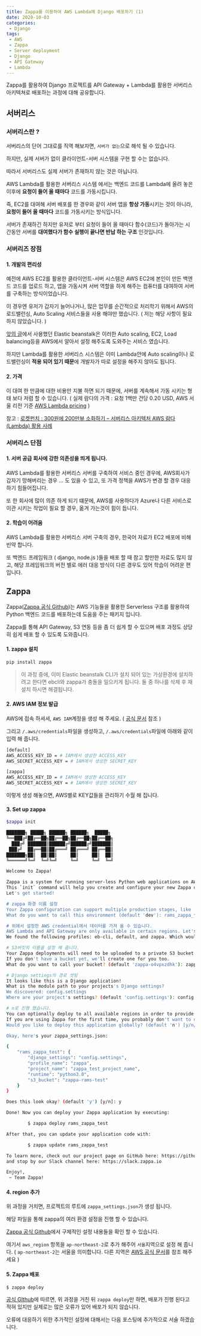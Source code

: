 ```yaml
---
title: Zappa를 이용하여 AWS Lambda에 Django 배포하기 (1)
date: 2020-10-03
categories:
 - Django
tags:
 - AWS
 - Zappa
 - Server deployment
 - Django
 - API Gateway
 - Lambda
---
```


Zappa를 활용하여 Django 프로젝트를 API Gateway + Lambda를 활용한 서버리스 아키텍쳐로 배포하는 과정에 대해 공유합니다. 

<!-- more -->

## 서버리스   

### 서버리스란 ?   

서버리스의 단어 그대로를 직역 해보자면, `서버가 없는`으로 해석 될 수 있습니다. 

하지만, 실제 서버가 없이 클라이언트-서버 시스템을 구현 할 수는 없습니다. 

따라서 서버리스도 실제 서버가 존재하지 않는 것은 아닙니다. 

AWS Lambda를 활용한 서버리스 시스템 에서는 백엔드 코드를 Lambda에 올려 놓은 이후에 **요청이 들어 올 때마다** 코드를 가동시킵니다. 

즉, EC2를 대여해 서버 배포를 한 경우와 같이 서버 앱을 **항상 가동**시키는 것이 아니라, **요청이 들어 올 때마다** 코드를 가동시키는 방식입니다. 

서버가 존재하긴 하지만 유저로 부터 요청이 들어 올 때마다 함수(코드)가 돌아가는 시간동안 서버를 **대여했다가 함수 실행이 끝나면 반납 하는 구조** 인것입니다.  

### 서버리즈 장점  

#### 1. 개발의 편리성    

예전에 AWS EC2를 활용한 클라이언트-서버 시스템은 AWS EC2에 본인이 만든 백엔드 코드를 업로드 하고, 앱을 가동시켜 서버 역할을 하게 해주는 컴퓨터를 대여하여 서버를 구축하는 방식이었습니다. 

이 경우엔 유저가 갑자기 늘어나거나, 많은 업무를 순간적으로 처리학기 위해서 AWS의 로드밸런싱, Auto Scaling 서비스들을 사용 해야만 했습니다. ( 저는 해당 사항이 필요 하지 않았습니다. )

[앞의 글](https://kangraemin.github.io/aws/2020/09/23/elasticbeanstalk/)에서 사용했던 Elastic beanstalk은 이러한 Auto scaling, EC2, Load balancing등을 AWS에서 알아서 설정 해주도록 도와주는 서비스 였습니다. 

하지만 Lambda를 활용한 서버리스 시스템은 이미 Lambda안에 Auto scaling이나 로드밸런싱이 **적용 되어 있기 때문**에 개발자가 따로 설정을 해주지 않아도 됩니다.

#### 2. 가격   

이 대여 한 만큼에 대한 비용만 지불 하면 되기 때문에, 서버를 계속해서 가동 시키는 형태 보다 저렴 할 수 있습니다. ( 실제 람다의 가격 : 요청 1백만 건당 0.20 USD, AWS 서울 리전 기준 [AWS Lambda pricing](https://aws.amazon.com/ko/lambda/pricing/) )

참고 : [로켓펀치 : 300원에 200만뷰 소화하기 – 서버리스 아키텍처 AWS 람다(Lambda) 활용 사례](https://blog.rocketpunch.com/2017/07/02/2-million-pv-with-300-krw/)

### 서버리스 단점

#### 1. 서버 공급 회사에 강한 의존성을 띄게 됩니다.    

AWS Lambda를 활용한 서버리스 서버를 구축하여 서비스 중인 경우에, AWS회사가 갑자기 망해버리는 경우 ... 도 있을 수 있고, 또 가격 정책을 AWS가 변경 할 경우 대응 하기 힘들어집니다. 

또 한 회사에 많이 의존 하게 되기 떄문에, AWS를 사용하다가 Azure나 다른 서비스로 이관 시키는 작업이 필요 할 경우, 옮겨 가는것이 힘이 듭니다. 

#### 2. 학습이 어려움    

AWS Lambda를 활용한 서버리스 서버 구축의 경우, 한국어 자료가 EC2 배포에 비해 빈약 합니다. 

또 백엔드 프레임워크 ( django, node.js )들을 배포 할 때 참고 할만한 자료도 많지 않고, 해당 프레임워크의 버전 별로 에러 대응 방식이 다른 경우도 있어 학습이 어려운 편입니다. 

## Zappa 

Zappa([Zappa 공식 Github](https://github.com/Miserlou/Zappa))는 AWS 기능들을 활용한 Serverless 구조를 활용하여 Python 백엔드 코드를 배포하는데 도움을 주는 패키지 입니다. 

Zappa를 통해 API Gateway, S3 연동 등을 좀 더 쉽게 할 수 있으며 배포 과정도 상당히 쉽게 배포 할 수 있도록 도와줍니다. 

#### 1. zappa 설치    

```bash
pip install zappa 
```

> 이 과정 중에, 이미 Elastic beanstalk CLI가 설치 되어 있는 가상환경에 설치하려고 한다면 ebcli와 zappa가 충돌을 일으키게 됩니다. 둘 중 하나를 삭제 후 재설치 하시면 해결됩니다. 

#### 2. AWS IAM 정보 발급    

AWS에 접속 하셔셔, `AWS IAM`계정을 생성 해 주세요. ( [공식 문서](https://docs.aws.amazon.com/ko_kr/IAM/latest/UserGuide/introduction.html) 참조 )

그리고 `/.aws/credentials`파일을 생성하고, `/.aws/credentials`파일에 아래와 같이 입력 해 줍니다.

```bash
[default]
AWS_ACCESS_KEY_ID = # IAM에서 생성한 ACCESS_KEY
AWS_SECRET_ACCESS_KEY = # IAM에서 생성한 SECRET_KEY

[zappa]
AWS_ACCESS_KEY_ID = # IAM에서 생성한 ACCESS_KEY
AWS_SECRET_ACCESS_KEY = # IAM에서 생성한 SECRET_KEY
```

이렇게 생성 해놓으면, AWS별로 KEY값들을 관리하기 수월 해 집니다. 

#### 3. Set up zappa   

```bash
$zappa init

███████╗ █████╗ ██████╗ ██████╗  █████╗
╚══███╔╝██╔══██╗██╔══██╗██╔══██╗██╔══██╗
  ███╔╝ ███████║██████╔╝██████╔╝███████║
 ███╔╝  ██╔══██║██╔═══╝ ██╔═══╝ ██╔══██║
███████╗██║  ██║██║     ██║     ██║  ██║
╚══════╝╚═╝  ╚═╝╚═╝     ╚═╝     ╚═╝  ╚═╝

Welcome to Zappa!

Zappa is a system for running server-less Python web applications on AWS Lambda and AWS API Gateway.
This `init` command will help you create and configure your new Zappa deployment.
Let's get started!

# zappa 화경 이름 설정 
Your Zappa configuration can support multiple production stages, like 'dev', 'staging', and 'production'.
What do you want to call this environment (default 'dev'): rams_zappa_test

# 위에서 설정한 AWS credential에서 데이터를 가져 올 수 있습니다.  
AWS Lambda and API Gateway are only available in certain regions. Let's check to make sure you have a profile set up in one that will work.
We found the following profiles: eb-cli, default, and zappa. Which would you like us to use? (default 'default'): zappa

# S3버킷의 이름을 설정 해 줍니다. 
Your Zappa deployments will need to be uploaded to a private S3 bucket.
If you don't have a bucket yet, we'll create one for you too.
What do you want to call your bucket? (default 'zappa-o4vpxzdhk'): zappa-rams-test

# Django settings의 경로 셋팅 
It looks like this is a Django application!
What is the module path to your projects's Django settings?
We discovered: config.settings
Where are your project's settings? (default 'config.settings'): config.settings

# n로 진행 했습니다. 
You can optionally deploy to all available regions in order to provide fast global service.
If you are using Zappa for the first time, you probably don't want to do this!
Would you like to deploy this application globally? (default 'n') [y/n/(p)rimary]: n

Okay, here's your zappa_settings.json:

{
    "rams_zappa_test": {
        "django_settings": "config.settings",
        "profile_name": "zappa",
        "project_name": "zappa_test_project_name",
        "runtime": "python3.8",
        "s3_bucket": "zappa-rams-test"
    }
}

Does this look okay? (default 'y') [y/n]: y

Done! Now you can deploy your Zappa application by executing:

        $ zappa deploy rams_zappa_test

After that, you can update your application code with:

        $ zappa update rams_zappa_test

To learn more, check out our project page on GitHub here: https://github.com/Miserlou/Zappa
and stop by our Slack channel here: https://slack.zappa.io

Enjoy!,
 ~ Team Zappa!
```

#### 4. region 추가    

위 과정을 거치면, 프로젝트의 루트에 `zappa_settings.json`가 생성 됩니다. 

해당 파일을 통해 zappa의 여러 환경 설정을 진행 할 수 있습니다. 

[Zappa 공식 Github](https://github.com/Miserlou/Zappa#advanced-settings)에서 구체적인 설정 내용들을 확인 할 수 있습니다. 

여기서 `aws_region` 항목을 `ap-northeast-2`로 추가 해주어 `서울`지역으로 설정 해 줍니다. ( `ap-northeast-2`는 서울을 의미합니다. 다른 지역은 [AWS 공식 문서](https://docs.aws.amazon.com/ko_kr/AWSEC2/latest/UserGuide/using-regions-availability-zones.html)를 참조 해주세요 )

#### 5. Zappa 배포   

```bash
$ zappa deploy
```

[공식 GIthub](https://github.com/Miserlou/Zappa#advanced-settings)에 따르면, 위 과정을 거친 뒤 `zappa deploy`만 하면, 배포가 진행 된다고 적혀 있지만 실제로는 많은 오류가 있어 배포가 되지 않습니다.  

오류에 대응하기 위한 추가적인 설정에 대해서는 다음 포스팅에 추가적으로 서술 하겠습니다. 



